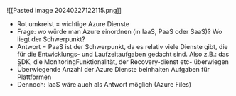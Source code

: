 ![[Pasted image 20240227122115.png]]
- Rot umkreist = wichtige Azure Dienste
- Frage: wo würde man Azure einordnen (in IaaS, PaaS oder SaaS)? Wo liegt der Schwerpunkt?
- Antwort = PaaS ist der Schwerpunkt, da es relativ viele Dienste gibt, die für die Entwicklungs- und Laufzeitaufgaben gedacht sind. Also z.B.: das SDK, die MonitoringFunktionalität, der Recovery-dienst etc- überwiegen
- Überwiegende Anzahl der Azure Dienste beinhalten Aufgaben für Plattformen
- Dennoch: IaaS wäre auch als Antwort möglich (Azure Files)